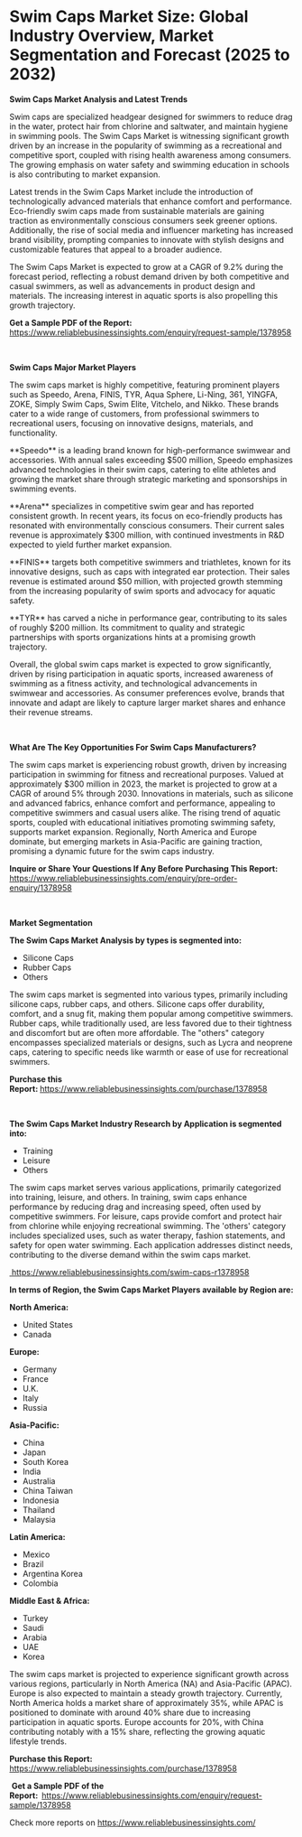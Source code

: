<p><h1>Swim Caps Market Size: Global Industry Overview, Market Segmentation and Forecast (2025 to 2032)</h1></p><p><strong>Swim Caps Market Analysis and Latest Trends</strong></p>
<p><p>Swim caps are specialized headgear designed for swimmers to reduce drag in the water, protect hair from chlorine and saltwater, and maintain hygiene in swimming pools. The Swim Caps Market is witnessing significant growth driven by an increase in the popularity of swimming as a recreational and competitive sport, coupled with rising health awareness among consumers. The growing emphasis on water safety and swimming education in schools is also contributing to market expansion.</p><p>Latest trends in the Swim Caps Market include the introduction of technologically advanced materials that enhance comfort and performance. Eco-friendly swim caps made from sustainable materials are gaining traction as environmentally conscious consumers seek greener options. Additionally, the rise of social media and influencer marketing has increased brand visibility, prompting companies to innovate with stylish designs and customizable features that appeal to a broader audience.</p><p>The Swim Caps Market is expected to grow at a CAGR of 9.2% during the forecast period, reflecting a robust demand driven by both competitive and casual swimmers, as well as advancements in product design and materials. The increasing interest in aquatic sports is also propelling this growth trajectory.</p></p>
<p><strong>Get a Sample PDF of the Report:&nbsp;</strong> <a href="https://www.reliablebusinessinsights.com/enquiry/request-sample/1378958?utm_campaign=2109&utm_medium=2&utm_source=Github&utm_content=ia&utm_term=05022025&utm_id=swim-caps">https://www.reliablebusinessinsights.com/enquiry/request-sample/1378958</a></p>
<p>&nbsp;</p>
<p><strong>Swim Caps Major Market Players</strong></p>
<p><p>The swim caps market is highly competitive, featuring prominent players such as Speedo, Arena, FINIS, TYR, Aqua Sphere, Li-Ning, 361, YINGFA, ZOKE, Simply Swim Caps, Swim Elite, Vitchelo, and Nikko. These brands cater to a wide range of customers, from professional swimmers to recreational users, focusing on innovative designs, materials, and functionality.</p><p>**Speedo** is a leading brand known for high-performance swimwear and accessories. With annual sales exceeding $500 million, Speedo emphasizes advanced technologies in their swim caps, catering to elite athletes and growing the market share through strategic marketing and sponsorships in swimming events.</p><p>**Arena** specializes in competitive swim gear and has reported consistent growth. In recent years, its focus on eco-friendly products has resonated with environmentally conscious consumers. Their current sales revenue is approximately $300 million, with continued investments in R&D expected to yield further market expansion.</p><p>**FINIS** targets both competitive swimmers and triathletes, known for its innovative designs, such as caps with integrated ear protection. Their sales revenue is estimated around $50 million, with projected growth stemming from the increasing popularity of swim sports and advocacy for aquatic safety.</p><p>**TYR** has carved a niche in performance gear, contributing to its sales of roughly $200 million. Its commitment to quality and strategic partnerships with sports organizations hints at a promising growth trajectory.</p><p>Overall, the global swim caps market is expected to grow significantly, driven by rising participation in aquatic sports, increased awareness of swimming as a fitness activity, and technological advancements in swimwear and accessories. As consumer preferences evolve, brands that innovate and adapt are likely to capture larger market shares and enhance their revenue streams.</p></p>
<p>&nbsp;</p>
<p><strong>What Are The Key Opportunities For Swim Caps Manufacturers?</strong></p>
<p><p>The swim caps market is experiencing robust growth, driven by increasing participation in swimming for fitness and recreational purposes. Valued at approximately $300 million in 2023, the market is projected to grow at a CAGR of around 5% through 2030. Innovations in materials, such as silicone and advanced fabrics, enhance comfort and performance, appealing to competitive swimmers and casual users alike. The rising trend of aquatic sports, coupled with educational initiatives promoting swimming safety, supports market expansion. Regionally, North America and Europe dominate, but emerging markets in Asia-Pacific are gaining traction, promising a dynamic future for the swim caps industry.</p></p>
<p><strong>Inquire or Share Your Questions If Any Before Purchasing This Report:</strong> <a href="https://www.reliablebusinessinsights.com/enquiry/pre-order-enquiry/1378958?utm_campaign=2109&utm_medium=2&utm_source=Github&utm_content=ia&utm_term=05022025&utm_id=swim-caps">https://www.reliablebusinessinsights.com/enquiry/pre-order-enquiry/1378958</a></p>
<p>&nbsp;</p>
<p><strong>Market Segmentation</strong></p>
<p><strong>The Swim Caps Market Analysis by types is segmented into:</strong></p>
<p><ul><li>Silicone Caps</li><li>Rubber Caps</li><li>Others</li></ul></p>
<p><p>The swim caps market is segmented into various types, primarily including silicone caps, rubber caps, and others. Silicone caps offer durability, comfort, and a snug fit, making them popular among competitive swimmers. Rubber caps, while traditionally used, are less favored due to their tightness and discomfort but are often more affordable. The "others" category encompasses specialized materials or designs, such as Lycra and neoprene caps, catering to specific needs like warmth or ease of use for recreational swimmers.</p></p>
<p><strong>Purchase this Report:&nbsp;</strong><a href="https://www.reliablebusinessinsights.com/purchase/1378958?utm_campaign=2109&utm_medium=2&utm_source=Github&utm_content=ia&utm_term=05022025&utm_id=swim-caps">https://www.reliablebusinessinsights.com/purchase/1378958</a></p>
<p>&nbsp;</p>
<p><strong>The Swim Caps Market Industry Research by Application is segmented into:</strong></p>
<p><ul><li>Training</li><li>Leisure</li><li>Others</li></ul></p>
<p><p>The swim caps market serves various applications, primarily categorized into training, leisure, and others. In training, swim caps enhance performance by reducing drag and increasing speed, often used by competitive swimmers. For leisure, caps provide comfort and protect hair from chlorine while enjoying recreational swimming. The 'others' category includes specialized uses, such as water therapy, fashion statements, and safety for open water swimming. Each application addresses distinct needs, contributing to the diverse demand within the swim caps market.</p></p>
<p><a href="https://www.reliablebusinessinsights.com/swim-caps-r1378958?utm_campaign=2109&utm_medium=2&utm_source=Github&utm_content=ia&utm_term=05022025&utm_id=swim-caps">&nbsp;https://www.reliablebusinessinsights.com/swim-caps-r1378958</a></p>
<p><strong>In terms of Region, the Swim Caps Market Players available by Region are:</strong></p>
<p>
    <p> <strong> North America: </strong>
        <ul>
            <li>United States</li>
            <li>Canada</li>
        </ul>
        </p> 
    <p> <strong> Europe: </strong>
        <ul>
            <li>Germany</li>
            <li>France</li>
            <li>U.K.</li>
            <li>Italy</li>
            <li>Russia</li>
        </ul>
        </p> 
    <p> <strong> Asia-Pacific: </strong>
        <ul>
            <li>China</li>
            <li>Japan</li>
            <li>South Korea</li>
            <li>India</li>
            <li>Australia</li>
            <li>China Taiwan</li>
            <li>Indonesia</li>
            <li>Thailand</li>
            <li>Malaysia</li>
        </ul>
        </p> 
    <p> <strong> Latin America: </strong>
        <ul>
            <li>Mexico</li>
            <li>Brazil</li>
            <li>Argentina Korea</li>
            <li>Colombia</li>
        </ul>
        </p> 
    <p> <strong> Middle East & Africa: </strong>
        <ul>
            <li>Turkey</li>
            <li>Saudi</li>
            <li>Arabia</li>
            <li>UAE</li>
            <li>Korea</li>
        </ul>
    </p>
    </p>
<p><p>The swim caps market is projected to experience significant growth across various regions, particularly in North America (NA) and Asia-Pacific (APAC). Europe is also expected to maintain a steady growth trajectory. Currently, North America holds a market share of approximately 35%, while APAC is positioned to dominate with around 40% share due to increasing participation in aquatic sports. Europe accounts for 20%, with China contributing notably with a 15% share, reflecting the growing aquatic lifestyle trends.</p></p>
<p><strong>Purchase this Report: </strong><a href="https://www.reliablebusinessinsights.com/purchase/1378958?utm_campaign=2109&utm_medium=2&utm_source=Github&utm_content=ia&utm_term=05022025&utm_id=swim-caps">https://www.reliablebusinessinsights.com/purchase/1378958</a></p>
<p>&nbsp;<strong>Get a Sample PDF of the Report:&nbsp;&nbsp;</strong><a href="https://www.reliablebusinessinsights.com/enquiry/request-sample/1378958?utm_campaign=2109&utm_medium=2&utm_source=Github&utm_content=ia&utm_term=05022025&utm_id=swim-caps">https://www.reliablebusinessinsights.com/enquiry/request-sample/1378958</a></p>
<p><strong></strong></p>
<p>Check more reports on <a href="https://www.reliablebusinessinsights.com/?utm_campaign=2109&utm_medium=2&utm_source=Github&utm_content=ia&utm_term=05022025&utm_id=swim-caps">https://www.reliablebusinessinsights.com/</a></p>